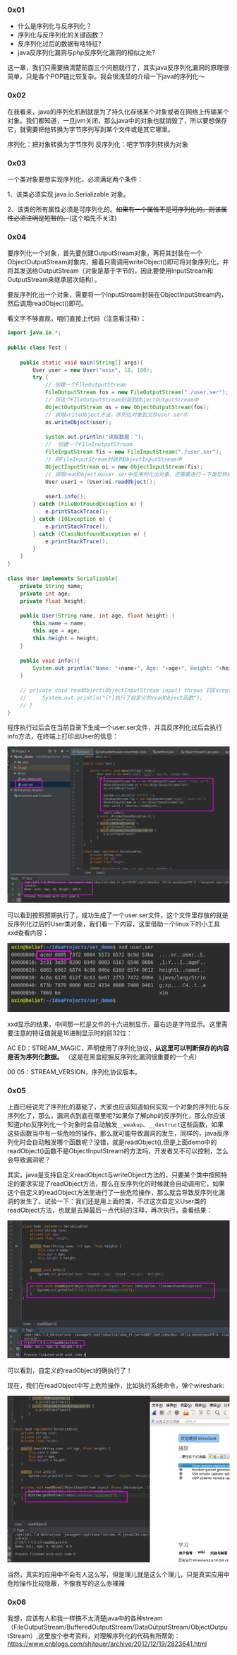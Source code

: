 ### 0x01 

- 什么是序列化与反序列化？
- 序列化与反序列化的关键函数？
- 反序列化过后的数据有啥特征?
- java反序列化漏洞与php反序列化漏洞的相似之处?

这一章，我们只需要搞清楚前面三个问题就行了，其实java反序列化漏洞的原理很简单，只是各个POP链比较复杂。我会很浅显的介绍一下java的序列化～

### 0x02

在我看来，java的序列化机制就是为了持久化存储某个对象或者在网络上传输某个对象。我们都知道，一旦jvm关闭，那么java中的对象也就销毁了，所以要想保存它，就需要把他转换为字节序列写到某个文件或是其它哪里。

序列化：把对象转换为字节序列
反序列化：吧字节序列转换为对象

### 0x03

一个类对象要想实现序列化，必须满足两个条件：

1、该类必须实现 java.io.Serializable 对象。

2、该类的所有属性必须是可序列化的。~~如果有一个属性不是可序列化的，则该属性必须注明是短暂的。~~(这个咱先不关注)

### 0x04 

要序列化一个对象，首先要创建OutputStream对象，再将其封装在一个ObjectOutputStream对象内，接着只需调用writeObject()即可将对象序列化，并将其发送给OutputStream（对象是基于字节的，因此要使用InputStream和OutputStream来继承层次结构）。

要反序列化出一个对象，需要将一个InputStream封装在ObjectInputStream内，然后调用readObject()即可。

看文字不够直观，咱们直接上代码（注意看注释）：

```java
import java.io.*;

public class Test {

    public static void main(String[] args){
        User user = new User("axin", 18, 180);
        try {
            // 创建一个FIleOutputStream
            FileOutputStream fos = new FileOutputStream("./user.ser");
            // 将这个FIleOutputStream封装到ObjectOutputStream中
            ObjectOutputStream os = new ObjectOutputStream(fos);
            // 调用writeObject方法，序列化对象到文件user.ser中
            os.writeObject(user);
            
            System.out.println("读取数据：");
            //  创建一个FIleInutputStream
            FileInputStream fis = new FileInputStream("./user.ser");
            // 将FileInputStream封装到ObjectInputStream中
            ObjectInputStream oi = new ObjectInputStream(fis);
            // 调用readObject从user.ser中反序列化出对象，还需要进行一下类型转换，默认是Object类型
            User user1 = (User)oi.readObject();
            
            user1.info();
        } catch (FileNotFoundException e) {
            e.printStackTrace();
        } catch (IOException e) {
            e.printStackTrace();
        } catch (ClassNotFoundException e) {
            e.printStackTrace();
        }
    }
}

class User implements Serializable{
    private String name;
    private int age;
    private float height;

    public User(String name, int age, float height) {
        this.name = name;
        this.age = age;
        this.height = height;
    }

    public void info(){
        System.out.println("Name: "+name+", Age: "+age+", Height: "+height);
    }

    // private void readObject(ObjectInputStream input) throws IOException, ClassNotFoundException{
    //     System.out.println("[*]执行了自定义的readObject函数");
    // }
}
```

程序执行过后会在当前目录下生成一个user.ser文件，并且反序列化过后会执行info方法，在终端上打印出User的信息：

![](serialization/ser.png)

可以看到按照预期执行了，成功生成了一个user.ser文件，这个文件里存放的就是反序列化过后的User类对象，我们看一下内容，这里借助一个linux下的小工具xxd查看内容：

![](serialization/xxd.png)

xxd显示的结果，中间那一栏是文件的十六进制显示，最右边是字符显示。这里需要注意的特征值就是16进制显示时的前32位：

AC ED：STREAM_MAGIC，声明使用了序列化协议，**从这里可以判断保存的内容是否为序列化数据。** （这是在黑盒挖掘反序列化漏洞很重要的一个点）

00 05：STREAM_VERSION，序列化协议版本。

### 0x05

上面已经说完了序列化的基础了，大家也应该知道如何实现一个对象的序列化与反序列化了，那么，漏洞点到底在哪里呢?如果你了解php的反序列化，那么你应该知道php反序列化一个对象时会自动触发`__weakup`、`__destruct`这些函数，如果这些函数当中有一些危险的操作，那么就可能导致漏洞的发生，同样的，java反序列化时会自动触发哪个函数呢？没错，就是readObject(),但是上面demo中的readObject()函数不是ObjectInputStream的方法吗，开发者又不可以控制，怎么会导致漏洞呢？

其实，java是支持自定义readObject与writeObject方法的，只要某个类中按照特定的要求实现了readObject方法，那么在反序列化的时候就会自动调用它，如果这个自定义的readObject方法里进行了一些危险操作，那么就会导致反序列化漏洞的发生了。试验一下：我们还是用上面的类，不过这次自定义User类的readObject方法，也就是去掉最后一点代码的注释，再次执行，查看结果：

![](serialization/custom_readobject.png)

可以看到，自定义的readObject的确执行了！

现在，我们在readObject中写上危险操作，比如执行系统命令，弹个wireshark:

![](serialization/wireshark.png)

当然，真实的应用中不会有人这么写，但是理儿就是这么个理儿，只是真实应用中危险操作比较隐蔽，不像我写的这么赤裸裸

### 0x06 

我想，应该有人和我一样搞不太清楚java中的各种stream（FileOutputStream/BufferedOutputStream/DataOutputStream/ObjectOutputStream）,这里放个参考资料，对理解序列化的代码有所帮助：
https://www.cnblogs.com/shitouer/archive/2012/12/19/2823641.html







